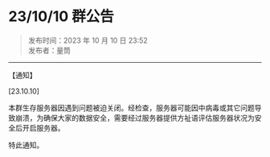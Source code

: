 # 23/10/10 群公告

> 发布时间：2023 年 10 月 10 日 23:52  
  发布者：量筒

---

【通知】

[23.10.10]

本群生存服务器因遇到问题被迫关闭。经检查，服务器可能因中病毒或其它问题导致崩溃，为确保大家的数据安全，需要经过服务器提供方祉语评估服务器状况为安全后开启服务器。

特此通知。
